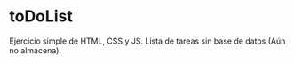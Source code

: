 # toDoList
Ejercicio simple de HTML, CSS y JS. Lista de tareas sin base de datos (Aún no almacena).
